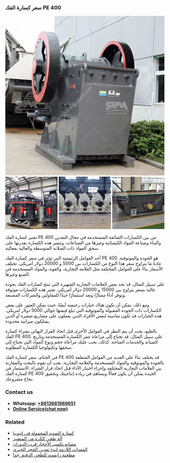 <h3>سعر كسارة الفك PE 400</h3><img src='1701851042.jpg' alt=''><p>تعتبر كسارة الفك PE 400 من بين الكسارات الشائعة المستخدمة في مجال التعدين والبناء وصناعة المواد الكيميائية وغيرها من الصناعات. وتتميز هذه الكسارة بقدرتها على سحق المواد ذات الصلابة المتوسطة والعالية بفعالية.</p><p>أحد العوامل الرئيسية التي تؤثر في سعر كسارة الفك PE 400 هو الجودة والموثوقية. عادةً ما يتراوح سعر هذا النوع من الكسارات بين 5000 و 20000 دولار أمريكي. تختلف الأسعار بناءً على العوامل المختلفة مثل العلامة التجارية، والقوة، والمواد المستخدمة في الصنع وغيرها.</p><p>على سبيل المثال، قد تجد بعض العلامات التجارية الشهيرة التي تنتج كسارات الفك بجودة عالية بسعر يتراوح بين 15000 و 20000 دولار أمريكي. تعتبر هذه الكسارات موثوقة وتوفر أداءً ممتازًا وتعد استثمارًا جيدًا للمقاولين والشركات المصنعة.</p><p>ومع ذلك، يمكن أن تكون هناك خيارات رخيصة أيضًا، حيث يمكن العثور على بعض الكسارات ذات الجودة المقبولة والموثوقية التي تبلغ قيمتها حوالي 5000 دولار أمريكي. هذه الخيارات قد تكون مناسبة لبعض الأفراد الذين يعملون على مشاريع صغيرة أو الذين يمتلكون ميزانية محدودة.</p><p>بالطبع، يجب أن يتم النظر في العوامل الأخرى قبل اتخاذ القرار النهائي بشراء كسارة الفك PE 400. على سبيل المثال، قد تحتاج إلى مراعاة عمر الكسارة المستخدمة وتاريخ الصيانة والخدمات المتاحة. كذلك، يحب عليك مراعاة حجم ونوع المواد التي تحتاج إلى سحقها وتكنولوجيا الكسارة المطلوبة.</p><p>في الختام، سعر كسارة الفك PE 400 قد يختلف بناءً على العديد من العوامل المتعلقة بالجودة والموثوقية والمواد المستخدمة والعلامة التجارية. يجب أن تقوم بالبحث والمقارنة بين العلامات التجارية المختلفة وإجراء اختبار الأداء قبل اتخاذ قرار الشراء. الاستثمار في كسارة الفك PE 400 الجيدة يمكن أن يكون فعالًا ويساهم في زيادة إنتاجيتك وتحقيق نجاح مشروعك.</p><h3>Contact us</h3><ul><li><strong>Whatsapp:&nbsp;<a href="https://wa.me/8613661969651">+8613661969651</a></strong></li><li><a href="https://swt.shibang-china.com/?git&amp;zhl&amp;سعر كسارة الفك PE 400"><strong>Online Service(chat now)</strong></a></li></ul><h3>Related</h3><ul><li><a href='كسارة الصدم المحمولة في إثيوبيا.md'>كسارة الصدم المحمولة في إثيوبيا</a></li><li><a href='آلة طحن الكرة من المنغنيز.md'>آلة طحن الكرة من المنغنيز</a></li><li><a href='مصانع تكسير الأحجار قرب الدوران.md'>مصانع تكسير الأحجار قرب الدوران</a></li><li><a href='المعدات اللازمة لبدء تعدين الحجر الجيري.md'>المعدات اللازمة لبدء تعدين الحجر الجيري</a></li><li><a href='مطحنة رايموند للطحن الدقيق جدا.md'>مطحنة رايموند للطحن الدقيق جدا</a></li></ul>
